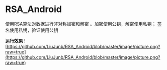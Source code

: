 # RSA_Android
使用RSA算法对数据进行非对称加密和解密 。加密使用公钥，解密使用私钥； 签名使用私钥，验证使用公钥

**运行效果**
![https://github.com/LiuJunb/RSA_Android/blob/master/image/picture.png?raw=true](https://github.com/LiuJunb/RSA_Android/blob/master/image/picture.png?raw=true)
